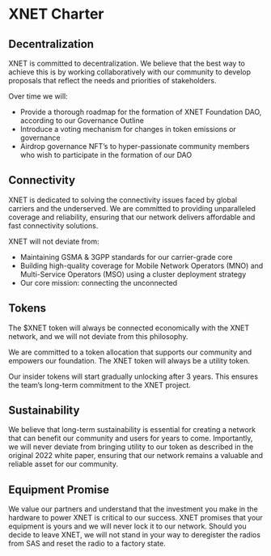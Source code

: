 # XNET Charter

## Decentralization

XNET is committed to decentralization. We believe that the best way to achieve this is by working collaboratively with our community to develop proposals that reflect the needs and priorities of stakeholders.

Over time we will:

- Provide a thorough roadmap for the formation of XNET Foundation DAO, according to our Governance Outline
- Introduce a voting mechanism for changes in token emissions or governance
- Airdrop governance NFT’s to hyper-passionate community members who wish to participate in the formation of our DAO

## Connectivity

XNET is dedicated to solving the connectivity issues faced by global carriers and the underserved. We are committed to providing unparalleled coverage and reliability, ensuring that our network delivers affordable and fast connectivity solutions.

XNET will not deviate from:

- Maintaining GSMA & 3GPP standards for our carrier-grade core
- Building high-quality coverage for Mobile Network Operators (MNO) and Multi-Service Operators (MSO) using a cluster deployment strategy
- Our core mission: connecting the unconnected

## Tokens

The $XNET token will always be connected economically with the XNET network, and we will not deviate from this philosophy.

We are committed to a token allocation that supports our community and empowers our foundation. The XNET token will always be a utility token.

Our insider tokens will start gradually unlocking after 3 years. This ensures the team’s long-term commitment to the XNET project.

## Sustainability

We believe that long-term sustainability is essential for creating a network that can benefit our community and users for years to come. Importantly, we will never deviate from bringing utility to our token as described in the original 2022 white paper, ensuring that our network remains a valuable and reliable asset for our community.

## Equipment Promise

We value our partners and understand that the investment you make in the hardware to power XNET is critical to our success. XNET promises that your equipment is yours and we will never lock it to our network. Should you decide to leave XNET, we will not stand in your way to deregister the radios from SAS and reset the radio to a factory state.
